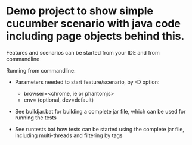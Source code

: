 # Demo project to show simple cucumber scenario with java code including page objects behind this.
Features and scenarios can be started from your IDE and from commandline

Running from commandline:

- Parameters needed to start feature/scenario, by -D option:
   - browser=<chrome, ie or phantomjs>
   - env=<dev> (optional, dev=default)

- See buildjar.bat for building a complete jar file, which can be used for running the tests

- See runtests.bat how tests can be started using the complete jar file, including multi-threads and filtering by tags